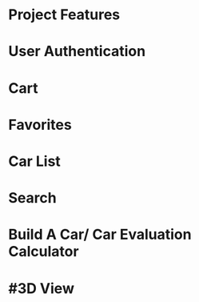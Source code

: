 # Project Features
# User Authentication
# Cart
# Favorites
# Car List
# Search
# Build A Car/ Car Evaluation Calculator
# #3D View
